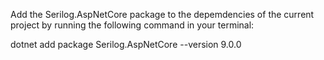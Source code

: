 Add the Serilog.AspNetCore package to the depemdencies of the current project by running the following command in your terminal:

dotnet add package Serilog.AspNetCore --version 9.0.0
